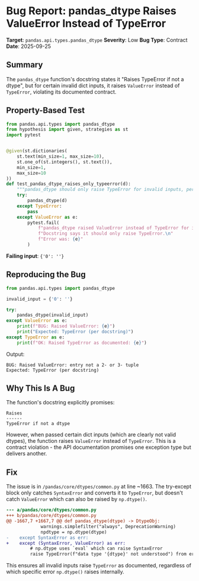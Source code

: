 # Bug Report: pandas_dtype Raises ValueError Instead of TypeError

**Target**: `pandas.api.types.pandas_dtype`
**Severity**: Low
**Bug Type**: Contract
**Date**: 2025-09-25

## Summary

The `pandas_dtype` function's docstring states it "Raises TypeError if not a dtype", but for certain invalid dict inputs, it raises `ValueError` instead of `TypeError`, violating its documented contract.

## Property-Based Test

```python
from pandas.api.types import pandas_dtype
from hypothesis import given, strategies as st
import pytest


@given(st.dictionaries(
    st.text(min_size=1, max_size=10),
    st.one_of(st.integers(), st.text()),
    min_size=1,
    max_size=10
))
def test_pandas_dtype_raises_only_typeerror(d):
    """pandas_dtype should only raise TypeError for invalid inputs, per docstring."""
    try:
        pandas_dtype(d)
    except TypeError:
        pass
    except ValueError as e:
        pytest.fail(
            f"pandas_dtype raised ValueError instead of TypeError for input {d!r}.\n"
            f"Docstring says it should only raise TypeError.\n"
            f"Error was: {e}"
        )
```

**Failing input**: `{'0': ''}`

## Reproducing the Bug

```python
from pandas.api.types import pandas_dtype

invalid_input = {'0': ''}

try:
    pandas_dtype(invalid_input)
except ValueError as e:
    print(f"BUG: Raised ValueError: {e}")
    print("Expected: TypeError (per docstring)")
except TypeError as e:
    print(f"OK: Raised TypeError as documented: {e}")
```

Output:
```
BUG: Raised ValueError: entry not a 2- or 3- tuple
Expected: TypeError (per docstring)
```

## Why This Is A Bug

The function's docstring explicitly promises:

```
Raises
------
TypeError if not a dtype
```

However, when passed certain dict inputs (which are clearly not valid dtypes), the function raises `ValueError` instead of `TypeError`. This is a contract violation - the API documentation promises one exception type but delivers another.

## Fix

The issue is in `/pandas/core/dtypes/common.py` at line ~1663. The try-except block only catches `SyntaxError` and converts it to `TypeError`, but doesn't catch `ValueError` which can also be raised by `np.dtype()`.

```diff
--- a/pandas/core/dtypes/common.py
+++ b/pandas/core/dtypes/common.py
@@ -1667,7 +1667,7 @@ def pandas_dtype(dtype) -> DtypeObj:
             warnings.simplefilter("always", DeprecationWarning)
             npdtype = np.dtype(dtype)
-    except SyntaxError as err:
+    except (SyntaxError, ValueError) as err:
         # np.dtype uses `eval` which can raise SyntaxError
         raise TypeError(f"data type '{dtype}' not understood") from err
```

This ensures all invalid inputs raise `TypeError` as documented, regardless of which specific error `np.dtype()` raises internally.